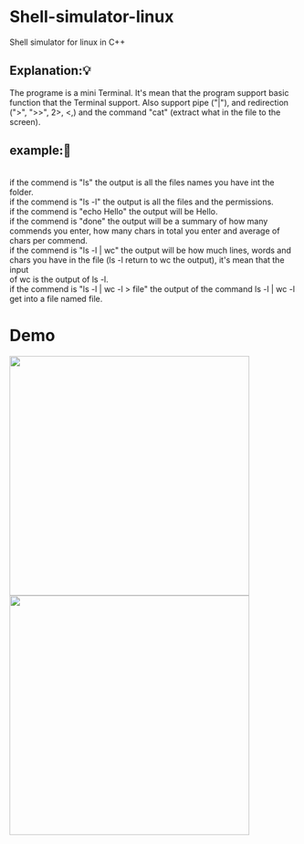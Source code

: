 # Shell-simulator-linux
Shell simulator for linux in C++


<h2> Explanation:💡</h2>
The programe is a mini Terminal.
It's mean that the program support basic function that the Terminal support.
Also support pipe ("|"), and redirection  (">", ">>", 2>, <,) and the command "cat" (extract what in the file to the screen).

<h2> example:🔌</h2>
<br>if the commend is "ls" the output is all the files names you have int the folder.
<br>if the commend is "ls -l" the output is all the files and the permissions.
<br>if the commend is "echo Hello" the output will be Hello.
<br>if the commend is "done" the output will be a summary of how many commends you enter, how many chars in total you enter and average of chars per commend.
<br>if the commend is "ls -l | wc" the output will be how much lines, words and chars you have in the file (ls -l return to wc the output), it's mean that the input <br>of wc is the output of ls -l.
<br>if the commend is "ls -l | wc -l > file" the output of the command ls -l | wc -l get into a file named file.

<h1> Demo </h1>
<img align='center' src="http://up419.siz.co.il/up1/oeatqdym0wj1.jpg" width="420">
<img align='center' src="http://up419.siz.co.il/up3/idkrhztjozzm.jpg" width="420">


